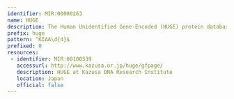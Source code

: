 ```yaml
---
identifier: MIR:00000263
name: HUGE
description: The Human Unidentified Gene-Encoded (HUGE) protein database contains  results from sequence analysis of human novel large (>4 kb) cDNAs identified in the Kazusa cDNA sequencing project.
prefix: huge
pattern: ^KIAA\d{4}$
prefixed: 0
resources:
 - identifier: MIR:00100339
   accessurl: http://www.kazusa.or.jp/huge/gfpage/
   description: HUGE at Kazusa DNA Research Institute
   location: Japan
   official: false
---
```

